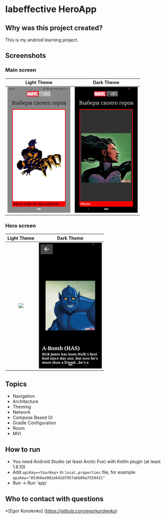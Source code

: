 # labeffective HeroApp

## Why was this project created?

This is my android learning project.

## Screenshots

### Main screen

|Light Theme                   |Dark Theme                   |
|:----------------------------:|:---------------------------:|
|<img src="assets/main_munu_white.jpg" height="400">|<img src="assets/main_menu_black.jpg" height="400">| 

### Hero screen

|Light Theme                   |Dark Theme                   |
|:----------------------------:|:---------------------------:|
|<img src="hero_screen_white.jpg" height="400">|<img src="assets/hero_screen_black.jpg" height="400">| 

## Topics

* Navigation
* Architecture
* Theming
* Network
* Compose Based UI
* Gradle Configuration
* Room
* MVI

## How to run
* You need Android Studio (at least Arctic Fox) with Kotlin plugin (at least 1.6.10)
* Add `apiKey=<YourKey>` in `local.properties` file, for example `apiKey="85366ee982e642d7957abb89a7559431"`
* Run -> Run 'app'

## Who to contact with questions
*[Egor Korolenko] (https://github.com/egorkorolenko) 

